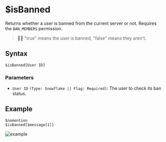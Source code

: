 # $isBanned
Returns whether a user is banned from the current server or not. Requires the `BAN_MEMBERS` permission.

> 🧙‍♂️ "true" means the user is banned, "false" means they aren't.

## Syntax
```
$isBanned[User ID]
```

### Parameters 
- `User ID` `(Type: Snowflake || Flag: Required)`: The user to check its ban status.

## Example
```
$nomention
$isBanned[$message[1]]
```
![example](https://user-images.githubusercontent.com/111157596/233709040-50d9987e-094d-4ddb-b85e-d01db865c840.png)
